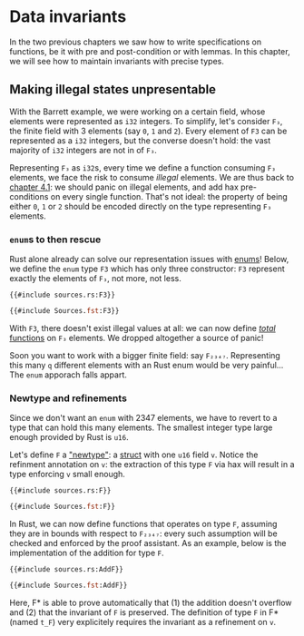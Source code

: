 # Data invariants

In the two previous chapters we saw how to write specifications on
functions, be it with pre and post-condition or with lemmas. In this
chapter, we will see how to maintain invariants with precise types.

## Making illegal states unpresentable
With the Barrett example, we were working on a certain field, whose
elements were represented as `i32` integers. To simplify, let's
consider `F₃`, the finite field with 3 elements (say `0`, `1` and
`2`). Every element of `F3` can be represented as a `i32` integers,
but the converse doesn't hold: the vast majority of `i32` integers are
not in of `F₃`.

Representing `F₃` as `i32`s, every time we define a function consuming
`F₃` elements, we face the risk to consume *illegal* elements. We are
thus back to [chapter 4.1](panic-freedom.md): we should panic on
illegal elements, and add hax pre-conditions on every single
function. That's not ideal: the property of being either `0`, `1` or
`2` should be encoded directly on the type representing `F₃` elements.

### `enum`s to then rescue
Rust alone already can solve our representation issues with
[enums](https://doc.rust-lang.org/book/ch06-00-enums.html)! Below, we
define the `enum` type `F3` which has only three constructor: `F3`
represent exactly the elements of `F₃`, not more, not less.

```rust,noplaypen
{{#include sources.rs:F3}}
```
```ocaml
{{#include Sources.fst:F3}}
```

With `F3`, there doesn't exist illegal values at all: we can now
define [*total*
functions](https://en.wikipedia.org/wiki/Partial_function) on `F₃`
elements. We dropped altogether a source of panic!

Soon you want to work with a bigger finite field: say
`F₂₃₄₇`. Representing this many `q` different elements with an Rust
enum would be very painful... The `enum` apporach falls appart.

### Newtype and refinements
Since we don't want an `enum` with 2347 elements, we have to revert to
a type that can hold this many elements. The smallest integer type
large enough provided by Rust is `u16`.

Let's define `F` a
["newtype"](https://matklad.github.io/2018/06/04/newtype-index-pattern.html):
a [struct](https://doc.rust-lang.org/book/ch05-00-structs.html) with
one `u16` field `v`. Notice the refinment annotation on `v`: the
extraction of this type `F` via hax will result in a type enforcing
`v` small enough.

```rust,noplaypen
{{#include sources.rs:F}}
```
```ocaml
{{#include Sources.fst:F}}
```

In Rust, we can now define functions that operates on type `F`,
assuming they are in bounds with respect to `F₂₃₄₇`: every such
assumption will be checked and enforced by the proof assistant. As an
example, below is the implementation of the addition for type `F`.

```rust,noplaypen
{{#include sources.rs:AddF}}
```
```ocaml
{{#include Sources.fst:AddF}}
```

Here, F* is able to prove automatically that (1) the addition doesn't
overflow and (2) that the invariant of `F` is preserved. The
definition of type `F` in F* (named `t_F`) very explicitely requires
the invariant as a refinement on `v`.
